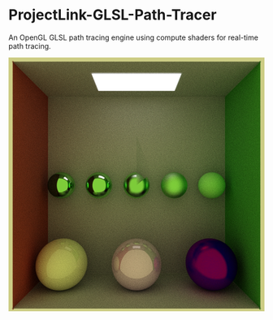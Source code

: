 # ProjectLink-GLSL-Path-Tracer
An OpenGL GLSL path tracing engine using compute shaders for real-time path tracing.

![alt text](./assets/images/cornell_box.PNG)
